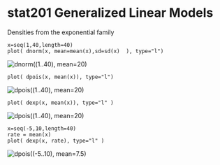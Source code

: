 # stat201 Generalized Linear Models

Densities from the exponential family
```
x=seq(1,40,length=40)
plot( dnorm(x, mean=mean(x),sd=sd(x)  ), type="l")
```
![dnorm((1..40), mean=20)](../../blob/main/images/normal_density.png#thumbnail)

```
plot( dpois(x, mean(x)), type="l")
```
![dpois((1..40), mean=20)](../../blob/main/images/poisson_density.png)

```
plot( dexp(x, mean(x)), type="l" )
```
![dpois((1..40), mean=20)](../../blob/main/images/exponential_density_20.png)

```
x=seq(-5,10,length=40)
rate = mean(x)
plot( dexp(x, rate), type="l" )
```
![dpois((-5..10), mean=7.5)](../../blob/main/images/exponential_density_7.png)
